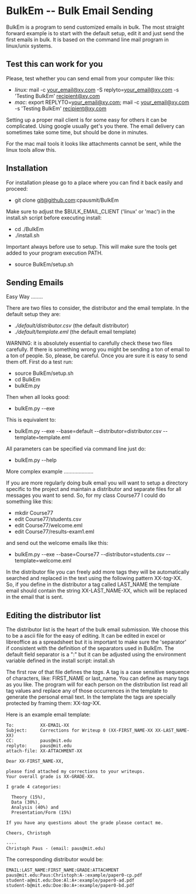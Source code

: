 BulkEm -- Bulk Email Sending
============================

BulkEm is a program to send customized emails in bulk. The most straight forward example is to start with the default setup, edit it and just send the first emails in bulk. It is based on the command line mail program in linux/unix systems.


Test this can work for you
--------------------------

Please, test whether you can send email from your computer like this:

* _linux:_ mail -c your_email@xy.com -S replyto=your_email@xy.com -s 'Testing BulkEm' recipient@xy.com
* _mac_:   export REPLYTO=your_email@xy.com; mail -c your_email@xy.com -s 'Testing BulkEm' recipient@xy.com 

Setting up a proper mail client is for some easy for others it can be complicated. Using google usually get's you there. The email delivery can sometimes take some time, but should be done in minutes.

For the mac mail tools it looks like attachments cannot be sent, while the linux tools allow this.

Installation
------------

For installation please go to a place where you can find it back easily and proceed:

* git clone git@github.com:cpausmit/BulkEm

Make sure to adjust the $BULK_EMAIL_CLIENT ('linux' or 'mac') in the install.sh script before executing install:

* cd ./BulkEm
* ./install.sh

Important always before use to setup. This will make sure the tools get added to your program execution PATH.

* source BulkEm/setup.sh


Sending Emails
--------------

Easy Way
........

There are two files to consider, the distributor and the email template. In the default setup they are:

* _./default/distributor.csv_ (the default distributor)
* _./default/template.eml_ (the default email template)

WARNING: it is absolutely essential to carefully check these two files carefully. If there is something wrong you might be sending a ton of email to a ton of people. So, please, be careful. Once you are sure it is easy to send them off. First do a test run:

* source BulkEm/setup.sh
* cd BulkEm
* bulkEm.py

Then when all looks good:

* bulkEm.py --exe

This is equivalent to:

* bulkEm.py --exe  --base=default  --distributor=distributor.csv  --template=template.eml

All parameters can be specified via command line just do:

* bulkEm.py --help


More complex example
....................

If you are more regularly doing bulk email you will want to setup a directory specific to the project and maintain a distributor and separate files for all messages you want to send. So, for my class Course77 I could do something like this:

* mkdir Course77
* edit  Course77/students.csv
* edit  Course77/welcome.eml
* edit  Course77/results-exam1.eml

and send out the welcome emails like this:

* bulkEm.py --exe  --base=Course77  --distributor=students.csv  --template=welcome.eml

In the distributor file you can freely add more tags they will be automatically searched and replaced in the text using the following pattern XX-_tag_-XX. So, if you define in the distributor a tag called LAST_NAME the template email should contain the string XX-LAST_NAME-XX, which will be replaced in the email that is sent.


Editing the distributor list
----------------------------

The distributor list is the heart of the bulk email submission. We choose this to be a ascii file for the easy of editing. It can be edited in excel or libreoffice as a spreadsheet but it is important to make sure the 'separator' if consistent with the definition of the separators used in BulkEm. The default field separator is a ":" but it can be adjusted using the environment variable defined in the install script: install.sh

The first row of that file defines the _tags_. A tag is a case sensitive sequence of characters, like: FIRST_NAME or last_name. You can define as many tags as you like. The program will for each person on the distribution list read all tag values and replace any of those occurrences in the template to generate the personal email text. In the template the tags are specially protected by framing them: XX-_tag_-XX.


Here is an example email template:

    To:          XX-EMAIL-XX
    Subject:     Corrections for Writeup 0 (XX-FIRST_NAME-XX XX-LAST_NAME-XX)
    CC:          paus@mit.edu
    replyto:     paus@mit.edu
    attach-file: XX-ATTACHMENT-XX
  
    Dear XX-FIRST_NAME-XX,
  
    please find attached my corrections to your writeups.
    Your overall grade is XX-GRADE-XX.
  
    I grade 4 categories:
  
      Theory (15%),
      Data (30%),
      Analysis (40%) and
      Presentation/Form (15%)
  
    If you have any questions about the grade please contact me.
  
    Cheers, Christoph
  
    ----
    Christoph Paus - (email: paus@mit.edu)

The corresponding distributor would be:

    EMAIL:LAST_NAME:FIRST_NAME:GRADE:ATTACHMENT
    paus@mit.edu:Paus:Christoph:A-:example/paper0-cp.pdf
    student-a@mit.edu:Doe:Al:A+:example/paper0-ad.pdf
    student-b@mit.edu:Doe:Bo:A+:example/paper0-bd.pdf

